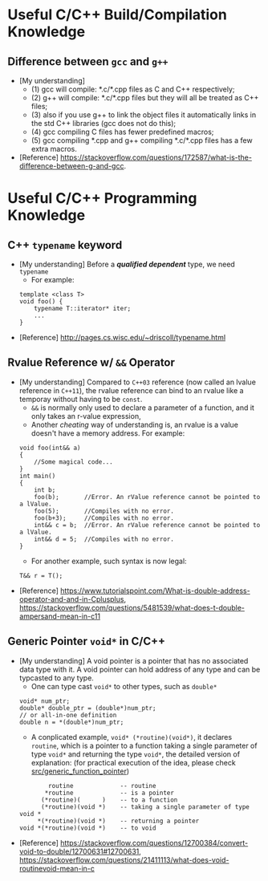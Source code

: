 # Useful C/C++ Build/Compilation Knowledge

## Difference between `gcc` and `g++`
* [My understanding] 
    * (1) gcc will compile: \*.c/\*.cpp files as C and C++ respectively; 
    * (2) g++ will compile: \*.c/\*.cpp files but they will all be treated as C++ files; 
    * (3) also if you use g++ to link the object files it automatically links in the std C++ libraries (gcc does not do this); 
    * (4) gcc compiling C files has fewer predefined macros; 
    * (5) gcc compiling \*.cpp and g++ compiling \*.c/\*.cpp files has a few extra macros.
* [Reference] https://stackoverflow.com/questions/172587/what-is-the-difference-between-g-and-gcc.


# Useful C/C++ Programming Knowledge

## C++ `typename` keyword
* [My understanding] Before a ***qualified dependent*** type, we need `typename`
    * For example:
    ```
    template <class T>
    void foo() {
        typename T::iterator* iter;
        ...
    }
    ```
*  [Reference] http://pages.cs.wisc.edu/~driscoll/typename.html

## Rvalue Reference w/ `&&` Operator
* [My understanding] Compared to `C++03` reference (now called an lvalue reference in `C++11`), the rvalue reference can bind to an rvalue like a temporay without having to be `const`. 
    * `&&` is normally only used to declare a parameter of a function, and it only takes an r-value expression, 
    * Another *cheating* way of understanding is, an rvalue is a value doesn't have a memory address. For example:
    ```
    void foo(int&& a)
    {
        //Some magical code...
    }
    int main()
    {
        int b;
        foo(b);       //Error. An rValue reference cannot be pointed to a lValue.
        foo(5);       //Compiles with no error.
        foo(b+3);     //Compiles with no error.
        int&& c = b;  //Error. An rValue reference cannot be pointed to a lValue.
        int&& d = 5;  //Compiles with no error.
    }
    ```
    * For another example, such syntax is now legal:
    ```
    T&& r = T();
    ```
* [Reference] https://www.tutorialspoint.com/What-is-double-address-operator-and-and-in-Cplusplus, https://stackoverflow.com/questions/5481539/what-does-t-double-ampersand-mean-in-c11

## Generic Pointer `void*` in C/C++
* [My understanding] A void pointer is a pointer that has no associated data type with it. A void pointer can hold address of any type and can be typcasted to any type.
    * One can type cast `void*` to other types, such as `double*`
    ```
    void* num_ptr;
    double* double_ptr = (double*)num_ptr;
    // or all-in-one definition
    double n = *(double*)num_ptr;
    ```
    * A conplicated example, `void* (*routine)(void*)`, it declares `routine`, which is a pointer to a function taking a single parameter of type `void*` and returning the type `void*`, the detailed version of explanation:
    (for practical execution of the idea, please check [src/generic_function_pointer](https://github.com/cyscgzx33/general-cs-knowledge/blob/master/src-cpp-knowledge/generic_fucntion_pointer.c))
    ```
            routine             -- routine
           *routine             -- is a pointer
          (*routine)(      )    -- to a function
          (*routine)(void *)    -- taking a single parameter of type void *
         *(*routine)(void *)    -- returning a pointer
    void *(*routine)(void *)    -- to void    
    ```
* [Reference] https://stackoverflow.com/questions/12700384/convert-void-to-double/12700631#12700631, https://stackoverflow.com/questions/21411113/what-does-void-routinevoid-mean-in-c
